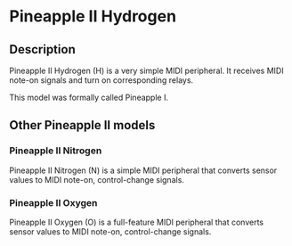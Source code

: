 # Pineapple II Hydrogen

## Description

Pineapple II Hydrogen (H) is a very simple MIDI peripheral. It receives MIDI note-on signals and turn on corresponding relays.

This model was formally called Pineapple I.

## Other Pineapple II models

### Pineapple II Nitrogen

Pineapple II Nitrogen (N) is a simple MIDI peripheral that converts sensor values to MIDI note-on, control-change signals.


### Pineapple II Oxygen

Pineapple II Oxygen (O) is a full-feature MIDI peripheral that converts sensor values to MIDI note-on, control-change signals.